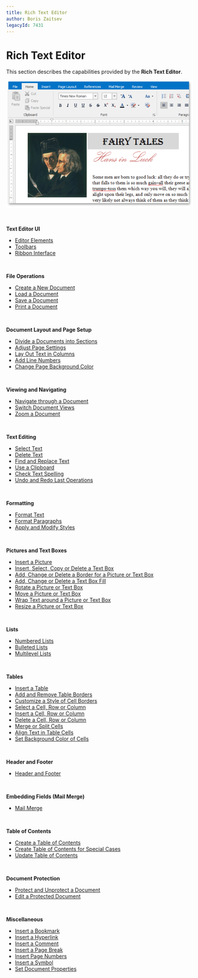 ```yaml
---
title: Rich Text Editor
author: Boris Zaitsev
legacyId: 7431
---
```

# Rich Text Editor
This section describes the capabilities provided by the **Rich Text Editor**.

![RTEMainPage](../images/img121232.png)

&nbsp;

**Text Editor UI**
* [Editor Elements](rich-text-editor/text-editor-ui/editor-elements.md)
* [Toolbars](rich-text-editor/text-editor-ui/toolbars.md)
* [Ribbon Interface](rich-text-editor/text-editor-ui/ribbon-interface.md)

&nbsp;

**File Operations**
* [Create a New Document](rich-text-editor/file-operations/create-a-new-document.md)
* [Load a Document](rich-text-editor/file-operations/load-a-document.md)
* [Save a Document](rich-text-editor/file-operations/save-a-document.md)
* [Print a Document](rich-text-editor/file-operations/print-a-document.md)

&nbsp;

**Document Layout and Page Setup**
* [Divide a Documents into Sections](rich-text-editor/document-layout-and-page-setup/divide-a-documents-into-sections.md)
* [Adjust Page Settings](rich-text-editor/document-layout-and-page-setup/adjust-page-settings.md)
* [Lay Out Text in Columns](rich-text-editor/document-layout-and-page-setup/lay-out-text-in-columns.md)
* [Add Line Numbers](rich-text-editor/document-layout-and-page-setup/add-line-numbers.md)
* [Change Page Background Color](rich-text-editor/document-layout-and-page-setup/change-page-background-color.md)

&nbsp;

**Viewing and Navigating**
* [Navigate through a Document](rich-text-editor/viewing-and-navigating/navigate-through-a-document.md)
* [Switch Document Views](rich-text-editor/viewing-and-navigating/switch-document-views.md)
* [Zoom a Document](rich-text-editor/viewing-and-navigating/zoom-a-document.md)

&nbsp;

**Text Editing**
* [Select Text](rich-text-editor/text-editing/select-text.md)
* [Delete Text](rich-text-editor/text-editing/delete-text.md)
* [Find and Replace Text](rich-text-editor/text-editing/find-and-replace-text.md)
* [Use a Clipboard](rich-text-editor/text-editing/use-a-clipboard.md)
* [Check Text Spelling](rich-text-editor/text-editing/check-text-spelling.md)
* [Undo and Redo Last Operations](rich-text-editor/text-editing/undo-and-redo-last-operations.md)

&nbsp;

**Formatting**
* [Format Text](rich-text-editor/formatting/format-text.md)
* [Format Paragraphs](rich-text-editor/formatting/format-paragraphs.md)
* [Apply and Modify Styles](rich-text-editor/formatting/apply-and-modify-styles.md)

&nbsp;

**Pictures and Text Boxes**
* [Insert a Picture](rich-text-editor/pictures-and-text-boxes/insert-a-picture.md)
* [Insert, Select, Copy or Delete a Text Box](rich-text-editor/pictures-and-text-boxes/insert-select-copy-or-delete-a-text-box.md)
* [Add, Change or Delete a Border for a Picture or Text Box](rich-text-editor/pictures-and-text-boxes/add-change-or-delete-a-border-for-a-picture-or-text-box.md)
* [Add, Change or Delete a Text Box Fill](rich-text-editor/pictures-and-text-boxes/add-change-or-delete-a-text-box-fill.md)
* [Rotate a Picture or Text Box](rich-text-editor/pictures-and-text-boxes/rotate-a-picture-or-text-box.md)
* [Move a Picture or Text Box](rich-text-editor/pictures-and-text-boxes/move-a-picture-or-text-box.md)
* [Wrap Text around a Picture or Text Box](rich-text-editor/pictures-and-text-boxes/wrap-text-around-a-picture-or-text-box.md)
* [Resize a Picture or Text Box](rich-text-editor/pictures-and-text-boxes/resize-a-picture-or-text-box.md)

&nbsp;

**Lists**
* [Numbered Lists](rich-text-editor/lists/numbered-lists.md)
* [Bulleted Lists](rich-text-editor/lists/bulleted-lists.md)
* [Multilevel Lists](rich-text-editor/lists/multilevel-lists.md)

&nbsp;

**Tables**
* [Insert a Table](rich-text-editor/tables/insert-a-table.md)
* [Add and Remove Table Borders](rich-text-editor/tables/add-and-remove-table-borders.md)
* [Customize a Style of Cell Borders](rich-text-editor/tables/customize-a-style-of-cell-borders.md)
* [Select a Cell, Row or Column](rich-text-editor/tables/select-a-cell-row-or-column.md)
* [Insert a Cell, Row or Column](rich-text-editor/tables/insert-a-cell-row-or-column.md)
* [Delete a Cell, Row or Column](rich-text-editor/tables/delete-a-cell-row-or-column.md)
* [Merge or Split Cells](rich-text-editor/tables/merge-or-split-cells.md)
* [Align Text in Table Cells](rich-text-editor/tables/align-text-in-table-cells.md)
* [Set Background Color of Cells](rich-text-editor/tables/set-background-color-of-cells.md)

&nbsp;

**Header and Footer**
* [Header and Footer](rich-text-editor/header-and-footer.md)

&nbsp;

**Embedding Fields (Mail Merge)**
* [Mail Merge](rich-text-editor/mail-merge.md)

&nbsp;

**Table of Contents**
* [Create a Table of Contents](rich-text-editor/table-of-contents/create-a-table-of-contents.md)
* [Create Table of Contents for Special Cases](rich-text-editor/table-of-contents/create-table-of-contents-for-special-cases.md)
* [Update Table of Contents](rich-text-editor/table-of-contents/update-table-of-contents.md)

&nbsp;

**Document Protection**
* [Protect and Unprotect a Document](rich-text-editor/document-protection/protect-and-unprotect-a-document.md)
* [Edit a Protected Document](rich-text-editor/document-protection/edit-a-protected-document.md)

&nbsp;

**Miscellaneous**
* [Insert a Bookmark](rich-text-editor/miscellaneous/insert-a-bookmark.md)
* [Insert a Hyperlink](rich-text-editor/miscellaneous/insert-a-hyperlink.md)
* [Insert a Comment](rich-text-editor/miscellaneous/insert-a-comment.md)
* [Insert a Page Break](rich-text-editor/miscellaneous/insert-a-page-break.md)
* [Insert Page Numbers](rich-text-editor/miscellaneous/insert-page-numbers.md)
* [Insert a Symbol](rich-text-editor/miscellaneous/insert-a-symbol.md)
* [Set Document Properties](rich-text-editor/miscellaneous/set-document-properties.md)